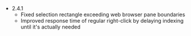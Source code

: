 - 2.4.1
	- Fixed selection rectangle exceeding web browser pane boundaries
 	- Improved response time of regular right-click by delaying indexing until it's actually needed

